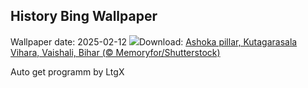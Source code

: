## History Bing Wallpaper
Wallpaper date: 2025-02-12
![](https://www.bing.com/th?id=OHR.AshokaPillar_EN-IN9270643437_UHD.jpg&w=1000)Download: [Ashoka pillar, Kutagarasala Vihara, Vaishali, Bihar (© Memoryfor/Shutterstock)](https://www.bing.com/th?id=OHR.AshokaPillar_EN-IN9270643437_UHD.jpg)

Auto get programm by LtgX
